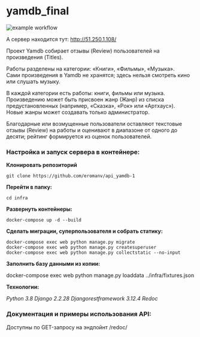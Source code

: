 # yamdb_final
![example workflow](https://github.com/eromanv/yamdb_final/actions/workflows/yamdb_workflow.yml/badge.svg)

А сервер находится тут: http://51.250.1.108/

Проект Yamdb собирает отзывы (Review) пользователей на произведения (Titles).  

Работы разделены на категории: «Книги», «Фильмы», «Музыка».  
Сами произведения в Yamdb не хранятся; здесь нельзя смотреть кино или слушать музыку.  

В каждой категории есть работы: книги, фильмы или музыка.  
Произведению может быть присвоен жанр (Жанр) из списка предустановленных (например, «Сказка», «Рок» или «Артхаус»).  
Новые жанры может создавать только администратор. 
 
Благодарные или возмущенные пользователи оставляют текстовые отзывы (Review) на работы и оценивают в диапазоне от одного до десяти; рейтинг формируется из оценок пользователей.

### Настройка и запуск сервера в контейнере:

**Клонировать репозиторий**

    git clone https://github.com/eromanv/api_yamdb-1

**Перейти в папку:**

    cd infra

**Развернуть контейнеры:**

    docker-compose up -d --build 

**Сделать миграции, суперпользователя и собрать статику:**

    docker-compose exec web python manage.py migrate
    docker-compose exec web python manage.py createsuperuser
    docker-compose exec web python manage.py collectstatic --no-input

**Заполнить базу данными из копии:**

docker-compose exec web python manage.py loaddata ../infra/fixtures.json 

**Технологии:**

_Python 3.8 Django 2.2.28 Djangorestframework 3.12.4 Redoc_

### Документация и примеры использования API:

Доступны по GET-запросу на эндпойнт /redoc/

